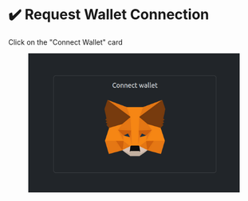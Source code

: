 # ✔️ Request Wallet Connection

Click on the "Connect Wallet" card

<figure><img src="../../.gitbook/assets/l44.png" alt=""><figcaption></figcaption></figure>

